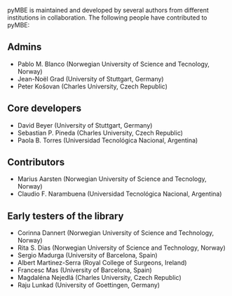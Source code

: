 pyMBE is maintained and developed by several authors from different institutions in collaboration.
The following people have contributed to pyMBE:

## Admins
- Pablo M. Blanco (Norwegian University of Science and Tecnology, Norway)
- Jean-Noël Grad (University of Stuttgart, Germany)
- Peter Košovan (Charles University, Czech Republic)

## Core developers
- David Beyer (University of Stuttgart, Germany)
- Sebastian P. Pineda (Charles University, Czech Republic)
- Paola B. Torres (Universidad Tecnológica Nacional, Argentina)

## Contributors
- Marius Aarsten (Norwegian University of Science and Tecnology, Norway)
- Claudio F. Narambuena (Universidad Tecnológica Nacional, Argentina)

## Early testers of the library
- Corinna Dannert (Norwegian University of Science and Technology, Norway)
- Rita S. Dias (Norwegian University of Science and Technology, Norway)
- Sergio Madurga (University of Barcelona, Spain)
- Albert Martinez-Serra (Royal College of Surgeons, Ireland)
- Francesc Mas (University of Barcelona, Spain)
- Magdaléna Nejedlá (Charles University, Czech Republic)
- Raju Lunkad (University of Goettingen, Germany)
